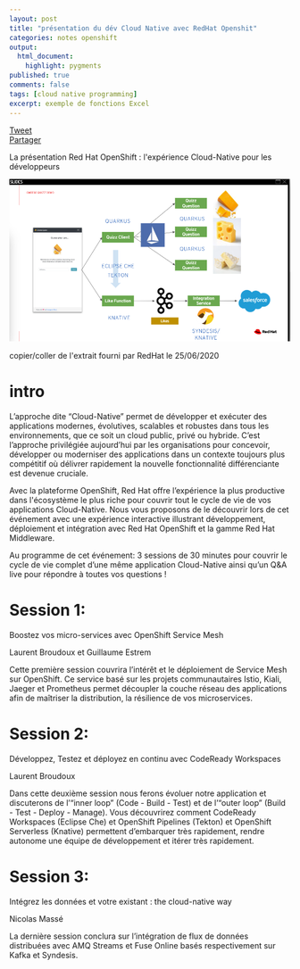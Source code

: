 ```yaml
---
layout: post
title: "présentation du dév Cloud Native avec RedHat Openshit"
categories: notes openshift
output:
  html_document:
    highlight: pygments
published: true
comments: false
tags: [cloud native programming]
excerpt: exemple de fonctions Excel
---
```

<div class="social-media-list">
<a href="https://twitter.com/share?ref_src=twsrc%5Etfw" class="twitter-share-button" data-show-count="false">Tweet</a>
<script type="IN/Share" data-url="{{ site.url }}{{ page.url }}"></script>
<div class="fb-share-button" data-href="{{ site.url }}{{ page.url }}" data-layout="button" data-size="small"><a target="_blank" href="https://www.facebook.com/sharer/sharer.php?u={{ site.url }}{{ page.url }}" class="fb-xfbml-parse-ignore">Partager</a></div>
</div>

La présentation Red Hat OpenShift : l'expérience Cloud-Native pour les développeurs


![illustration](/images/20200625_IntegrationCloudNative.png)

copier/coller de l'extrait fourni par RedHat le 25/06/2020
# intro

L’approche dite “Cloud-Native” permet de développer et exécuter des applications modernes, évolutives, scalables et robustes dans tous les environnements, que ce soit un cloud public, privé ou hybride. C’est l’approche privilégiée aujourd’hui par les organisations pour concevoir, développer ou moderniser des applications dans un contexte toujours plus compétitif où délivrer rapidement la nouvelle fonctionnalité différenciante est devenue cruciale.

Avec la plateforme OpenShift, Red Hat offre l’expérience la plus productive dans l'écosystème le plus riche pour couvrir tout le cycle de vie de vos applications Cloud-Native. Nous vous proposons de le découvrir lors de cet événement avec une expérience interactive illustrant développement, déploiement et intégration avec Red Hat OpenShift et la gamme Red Hat Middleware.

Au programme de cet événement: 3 sessions de 30 minutes pour couvrir le cycle de vie complet d’une même application Cloud-Native ainsi qu’un Q&A live pour répondre à toutes vos questions !

 
# Session 1:
Boostez vos micro-services avec OpenShift Service Mesh

Laurent Broudoux et Guillaume Estrem

Cette première session couvrira l’intérêt et le déploiement de Service Mesh sur OpenShift. Ce service basé sur les projets communautaires Istio, Kiali, Jaeger et Prometheus permet découpler la couche réseau des applications afin de maîtriser la distribution, la résilience de vos microservices. 

 

# Session 2:
Développez, Testez et déployez en continu avec CodeReady Workspaces 

Laurent Broudoux

Dans cette deuxième session nous ferons évoluer notre application et discuterons de l’“inner loop” (Code - Build - Test) et de l’“outer loop” (Build - Test - Deploy - Manage). Vous découvrirez comment CodeReady Workspaces (Eclipse Che) et OpenShift Pipelines (Tekton) et OpenShift Serverless (Knative) permettent d’embarquer très rapidement, rendre autonome une équipe de développement et itérer très rapidement.

 
# Session 3:
Intégrez les données et votre existant : the cloud-native way

Nicolas Massé

La dernière session conclura sur l’intégration de flux de données distribuées avec AMQ Streams et Fuse Online basés respectivement sur Kafka et Syndesis.